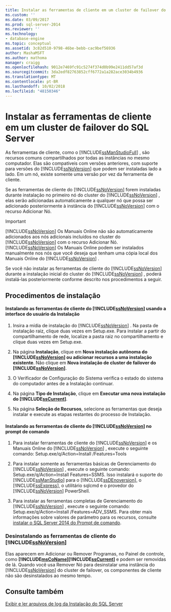 ```yaml
---
title: Instalar as ferramentas de cliente em um cluster de failover do SQL Server | Microsoft Docs
ms.custom: ''
ms.date: 03/09/2017
ms.prod: sql-server-2014
ms.reviewer: ''
ms.technology:
- database-engine
ms.topic: conceptual
ms.assetid: 3c82d510-9798-46be-bebb-cac9bef56936
author: MashaMSFT
ms.author: mathoma
manager: craigg
ms.openlocfilehash: 9012e7469fc91c5274f374d0b99e2411dd57af3d
ms.sourcegitcommit: 3da2edf82763852cff6772a1a282ace3034b4936
ms.translationtype: MT
ms.contentlocale: pt-BR
ms.lasthandoff: 10/02/2018
ms.locfileid: "48150346"
---
```

# <a name="install-client-tools-on-a-sql-server-failover-cluster"></a>Instalar as ferramentas de cliente em um cluster de failover do SQL Server
  As ferramentas de cliente, como o [!INCLUDE[ssManStudioFull](../../../includes/ssmanstudiofull-md.md)] , são recursos comuns compartilhados por todas as instâncias no mesmo computador. Elas são compatíveis com versões anteriores, com suporte para versões do [!INCLUDE[ssNoVersion](../../../includes/ssnoversion-md.md)] que podem ser instaladas lado a lado. Em um nó, existe somente uma versão por vez da ferramenta de cliente.  
  
 Se as ferramentas de cliente do [!INCLUDE[ssNoVersion](../../../includes/ssnoversion-md.md)] forem instaladas durante instalação no primeiro nó do cluster do [!INCLUDE[ssNoVersion](../../../includes/ssnoversion-md.md)] , elas serão adicionadas automaticamente a qualquer nó que possa ser adicionado posteriormente à instância do [!INCLUDE[ssNoVersion](../../../includes/ssnoversion-md.md)] com o recurso Adicionar Nó.  
  
> [!IMPORTANT]  
>  [!INCLUDE[ssNoVersion](../../../includes/ssnoversion-md.md)] Os Manuais Online não são automaticamente adicionados aos nós adicionais incluídos no cluster do [!INCLUDE[ssNoVersion](../../../includes/ssnoversion-md.md)] com o recurso Adicionar Nó. [!INCLUDE[ssNoVersion](../../../includes/ssnoversion-md.md)] Os Manuais Online podem ser instalados manualmente nos nós que você deseja que tenham uma cópia local dos Manuais Online do [!INCLUDE[ssNoVersion](../../../includes/ssnoversion-md.md)] .  
  
 Se você não instalar as ferramentas de cliente do [!INCLUDE[ssNoVersion](../../../includes/ssnoversion-md.md)] durante a instalação inicial do cluster do [!INCLUDE[ssNoVersion](../../../includes/ssnoversion-md.md)] , poderá instalá-las posteriormente conforme descrito nos procedimentos a seguir.  
  
## <a name="installation-procedures"></a>Procedimentos de instalação  
  
#### <a name="installing-includessnoversionincludesssnoversion-mdmd-client-tools-using-the-setup-user-interface"></a>Instalando as ferramentas de cliente do [!INCLUDE[ssNoVersion](../../../includes/ssnoversion-md.md)] usando a interface do usuário da Instalação  
  
1.  Insira a mídia de instalação do [!INCLUDE[ssNoVersion](../../../includes/ssnoversion-md.md)] . Na pasta de instalação raiz, clique duas vezes em Setup.exe. Para instalar a partir do compartilhamento de rede, localize a pasta raiz no compartilhamento e clique duas vezes em Setup.exe.  
  
2.  Na página **Instalação**, clique em **Nova instalação autônoma do [!INCLUDE[ssNoVersion](../../../includes/ssnoversion-md.md)] ou adicionar recursos a uma instalação existente**. Não clique em **Nova instalação de cluster de failover do [!INCLUDE[ssNoVersion](../../../includes/ssnoversion-md.md)]**.  
  
3.  O Verificador de Configuração do Sistema verifica o estado do sistema do computador antes de a Instalação continuar.  
  
4.  Na página **Tipo de Instalação**, clique em **Executar uma nova instalação do [!INCLUDE[ssCurrent](../../../includes/sscurrent-md.md)]**.  
  
5.  Na página **Seleção de Recursos**, selecione as ferramentas que deseja instalar e execute as etapas restantes do processo de Instalação.  
  
#### <a name="installing-includessnoversionincludesssnoversion-mdmd-client-tools-at-the-command-prompt"></a>Instalando as ferramentas de cliente do [!INCLUDE[ssNoVersion](../../../includes/ssnoversion-md.md)] no prompt de comando  
  
1.  Para instalar ferramentas de cliente do [!INCLUDE[ssNoVersion](../../../includes/ssnoversion-md.md)] e os Manuais Online do [!INCLUDE[ssNoVersion](../../../includes/ssnoversion-md.md)] , execute o seguinte comando: Setup.exe/q/Action=Install /Features=Tools  
  
2.  Para instalar somente as ferramentas básicas de Gerenciamento do [!INCLUDE[ssNoVersion](../../../includes/ssnoversion-md.md)] , execute o seguinte comando: Setup.exe/q/Action=Install Features=SSMS. Isso instalará o suporte do [!INCLUDE[ssManStudio](../../../includes/ssmanstudio-md.md)] para o [!INCLUDE[ssDEnoversion](../../../includes/ssdenoversion-md.md)], o [!INCLUDE[ssExpress](../../../includes/ssexpress-md.md)], o utilitário sqlcmd e o provedor do [!INCLUDE[ssNoVersion](../../../includes/ssnoversion-md.md)] PowerShell.  
  
3.  Para instalar as ferramentas completas de Gerenciamento do [!INCLUDE[ssNoVersion](../../../includes/ssnoversion-md.md)] , execute o seguinte comando: Setup.exe/q/Action=Install /Features=ADV_SSMS. Para obter mais informações sobre valores de parâmetro para os recursos, consulte [instalar o SQL Server 2014 do Prompt de comando](../../../database-engine/install-windows/install-sql-server-from-the-command-prompt.md).  
  
### <a name="uninstalling-includessnoversionincludesssnoversion-mdmd-client-tools"></a>Desinstalando as ferramentas de cliente do [!INCLUDE[ssNoVersion](../../../includes/ssnoversion-md.md)]  
 Elas aparecem em Adicionar ou Remover Programas, no Painel de controle, como **[!INCLUDE[msCoName](../../../includes/msconame-md.md)][!INCLUDE[ssCurrent](../../../includes/sscurrent-md.md)]** e podem ser removidas de lá. Quando você usa Remover Nó para desinstalar uma instância do [!INCLUDE[ssNoVersion](../../../includes/ssnoversion-md.md)] do cluster de failover, os componentes de cliente não são desinstalados ao mesmo tempo.  
  
## <a name="see-also"></a>Consulte também  
 [Exibir e ler arquivos de log da Instalação do SQL Server](../../../database-engine/install-windows/view-and-read-sql-server-setup-log-files.md)  
  
  
